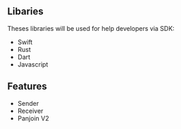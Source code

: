 ## Libaries

Theses libraries will be used for help developers via SDK:

- Swift
- Rust
- Dart
- Javascript

## Features

- Sender
- Receiver
- Panjoin V2
